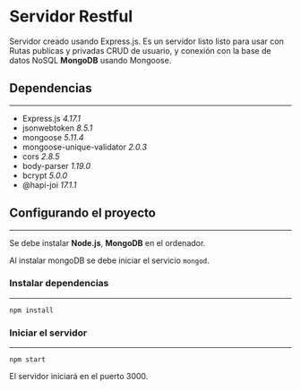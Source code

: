 # Servidor Restful

Servidor creado usando Express.js. Es un servidor listo listo para usar con Rutas publicas y privadas
CRUD de usuario, y conexión con la base de datos NoSQL **MongoDB** usando Mongoose.

## Dependencias
---------------
* Express.js _4.17.1_
* jsonwebtoken _8.5.1_
* mongoose _5.11.4_
* mongoose-unique-validator _2.0.3_
* cors _2.8.5_
* body-parser _1.19.0_
* bcrypt _5.0.0_
* @hapi-joi _17.1.1_

## Configurando el proyecto
---------------

Se debe instalar  **Node.js**, **MongoDB** en el ordenador.

Al instalar mongoDB se debe iniciar el servicio `mongod`.

### Instalar dependencias
---------------

```
npm install
```

### Iniciar el servidor
---------------

```
npm start
```

El servidor iniciará en el puerto 3000.